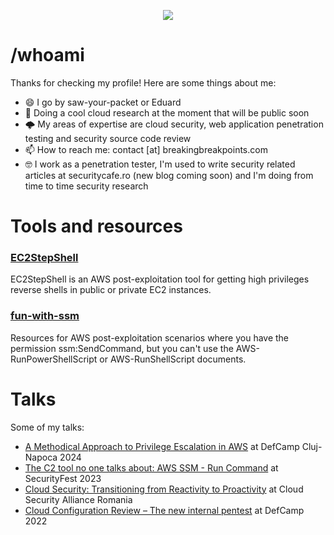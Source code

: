<p align="center">
  <img src="https://capsule-render.vercel.app/api?text=💻☁️🔥💪&animation=fadeIn&type=waving&color=gradient&height=130"/>
</p>

# /whoami

Thanks for checking my profile! Here are some things about me:

- 😄 I go by saw-your-packet or Eduard
- 🔭 Doing a cool cloud research at the moment that will be public soon
- 🌩️ My areas of expertise are cloud security, web application penetration testing and security source code review
- 📫 How to reach me: contact [at] breakingbreakpoints.com
- 🤓 I work as a penetration tester, I'm used to write security related articles at securitycafe.ro (new blog coming soon) and I'm doing from time to time security research

# Tools and resources

### <a href="https://github.com/saw-your-packet/EC2StepShell" target="_blank">EC2StepShell</a>

EC2StepShell is an AWS post-exploitation tool for getting high privileges reverse shells in public or private EC2 instances. 

### <a href="https://github.com/saw-your-packet/fun-with-ssm" target="_blank">fun-with-ssm</a>

Resources for AWS post-exploitation scenarios where you have the permission ssm:SendCommand, but you can't use the AWS-RunPowerShellScript or AWS-RunShellScript documents.

# Talks

Some of my talks:

- <a href="https://www.youtube.com/watch?v=XTKtjhn3Dwc" target="_blank">A Methodical Approach to Privilege Escalation in AWS</a> at DefCamp Cluj-Napoca 2024
- <a href="https://www.youtube.com/watch?v=cn7XLaGmmCg" target="_blank">The C2 tool no one talks about: AWS SSM - Run Command</a> at SecurityFest 2023</a>
- <a href="https://www.youtube.com/watch?v=uKkZOIUTdx4" target="_blank">Cloud Security: Transitioning from Reactivity to Proactivity</a> at Cloud Security Alliance Romania</a>
- <a href="https://www.youtube.com/watch?v=eyIQ82vvGLk" target="_blank">Cloud Configuration Review – The new internal pentest</a> at DefCamp 2022</a>
